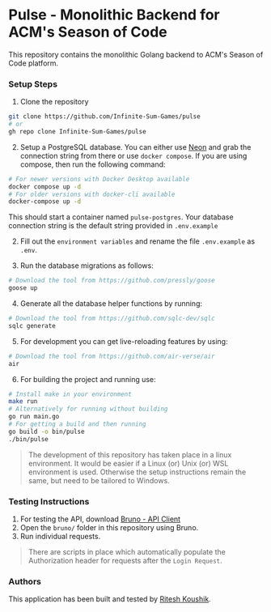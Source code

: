 # Pulse - Monolithic Backend for ACM's Season of Code

This repository contains the monolithic Golang backend to ACM's
Season of Code platform. 

### Setup Steps

1. Clone the repository
```bash
git clone https://github.com/Infinite-Sum-Games/pulse
# or
gh repo clone Infinite-Sum-Games/pulse
```
2. Setup a PostgreSQL database. You can either use [Neon](https://neon.tech) 
and grab the connection string from there or use `docker compose`. If you are 
using compose, then run the following command:
```bash
# For newer versions with Docker Desktop available
docker compose up -d
# For older versions with docker-cli available
docker-compose up -d
```
This should start a container named `pulse-postgres`. Your database connection 
string is the default string provided in `.env.example`

2. Fill out the `environment variables` and rename the file `.env.example` as 
`.env`.

3. Run the database migrations as follows:
```bash
# Download the tool from https://github.com/pressly/goose
goose up
```
4. Generate all the database helper functions by running:
```bash
# Download the tool from https://github.com/sqlc-dev/sqlc
sqlc generate
```
5. For development you can get live-reloading features by using:
```bash
# Download the tool from https://github.com/air-verse/air
air
```
6. For building the project and running use:
```bash
# Install make in your environment
make run
# Alternatively for running without building
go run main.go
# For getting a build and then running
go build -o bin/pulse
./bin/pulse
```

> The development of this repository has taken place in a linux environment. 
It would be easier if a Linux (or) Unix (or) WSL environment is used. Otherwise
the setup instructions remain the same, but need to be tailored to Windows.

### Testing Instructions
1. For testing the API, download [Bruno - API Client](https://www.usebruno.com/)
2. Open the `bruno/` folder in this repository using Bruno.
3. Run individual requests.

> There are scripts in place which automatically populate the Authorization 
header for requests after the `Login Request`. 

### Authors
This application has been built and tested by [Ritesh Koushik](https://github.com/IAmRiteshKoushik).
